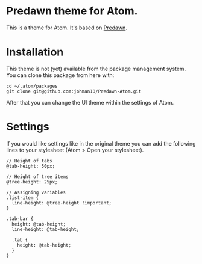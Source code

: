 # Predawn theme for Atom.
This is a theme for Atom. It's based on [Predawn](https://github.com/jamiewilson/predawn).

# Installation
This theme is not (yet) available from the package management system.
You can clone this package from here with:

    cd ~/.atom/packages
    git clone git@github.com:johman10/Predawn-Atom.git

After that you can change the UI theme within the settings of Atom.

# Settings
If you would like settings like in the original theme you can add the following lines to your stylesheet (Atom > Open your stylesheet).

    // Height of tabs
    @tab-height: 50px;

    // Height of tree items
    @tree-height: 25px;

    // Assigning variables
    .list-item {
      line-height: @tree-height !important;
    }

    .tab-bar {
      height: @tab-height;
      line-height: @tab-height;

      .tab {
        height: @tab-height;
      }
    }
